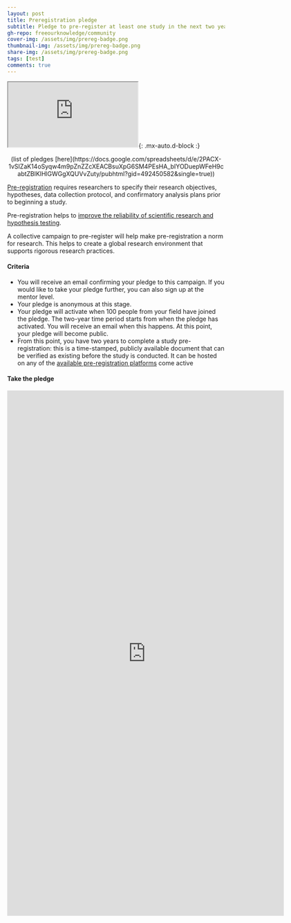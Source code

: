```yaml
---
layout: post
title: Preregistration pledge
subtitle: Pledge to pre-register at least one study in the next two years, along with 100 of your peers
gh-repo: freeourknowledge/community
cover-img: /assets/img/prereg-badge.png
thumbnail-img: /assets/img/prereg-badge.png
share-img: /assets/img/prereg-badge.png
tags: [test]
comments: true
---
```

<iframe src="https://docs.google.com/spreadsheets/d/e/2PACX-1vSIZaK14oSyqw4m9pZnZZcXEACBsuXpG6SM4PEsHA_bIYODuepWFeH9cabtZBlKlHlGWGgXQUVvZuty/pubhtml?gid=1291030791&amp;single=true&amp;widget=true&amp;headers=false"></iframe>{: .mx-auto.d-block :}

<p align="center">(list of pledges [here](https://docs.google.com/spreadsheets/d/e/2PACX-1vSIZaK14oSyqw4m9pZnZZcXEACBsuXpG6SM4PEsHA_bIYODuepWFeH9cabtZBlKlHlGWGgXQUVvZuty/pubhtml?gid=492450582&single=true))

[Pre-registration](https://help.osf.io/hc/en-us/articles/360019738834-Create-a-Preregistration#Go-to-the-OSF-Prereg-Challenge-landing-page) requires researchers to specify their research objectives, hypotheses, data collection protocol, and confirmatory analysis plans prior to beginning a study. 

Pre-registration helps to [improve the reliability of scientific research and hypothesis testing](https://www.pnas.org/content/115/11/2600#sec-15).

A collective campaign to pre-register will help make pre-registration a norm for research. This helps to create a global research environment that supports rigorous research practices.

#### Criteria
* You will receive an email confirming your pledge to this campaign. If you would like to take your pledge further, you can also sign up at the mentor level. 
* Your pledge is anonymous at this stage.
* Your pledge will activate when 100 people from your field have joined the pledge. The two-year time period starts from when the pledge has activated. You will receive an email when this happens. At this point, your pledge will become public.
* From this point, you have two years to complete a study pre-registration: this is a time-stamped, publicly available document that can be verified as existing before the study is conducted. It can be hosted on any of the [available pre-registration platforms](https://osf.io/zab38/wiki/home/?view) come active

#### Take the pledge
<iframe src="https://docs.google.com/forms/d/e/1FAIpQLSf8RflGizFJZamE874o8aDOhyU7UsNByR4dLmzhOtEOiu8KRQ/viewform?embedded=true" width="640" height="1213" frameborder="0" marginheight="0" marginwidth="0">Loading…</iframe>



